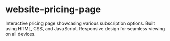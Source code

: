 # website-pricing-page
Interactive pricing page showcasing various subscription options. Built using HTML, CSS, and JavaScript. Responsive design for seamless viewing on all devices.
